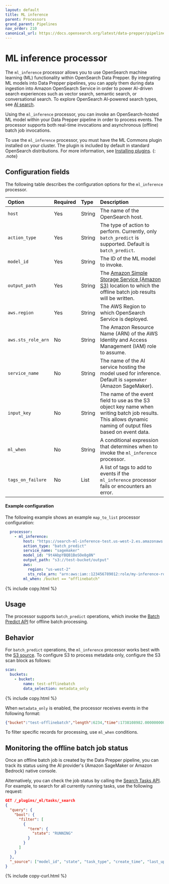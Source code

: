 ```yaml
---
layout: default
title: ML inference
parent: Processors
grand_parent: Pipelines
nav_order: 210
canonical_url: https://docs.opensearch.org/latest/data-prepper/pipelines/configuration/processors/ml-inference/
---
```


# ML inference processor

The `ml_inference` processor allows you to use OpenSearch machine learning (ML) functionality within OpenSearch Data Prepper. By integrating ML models into Data Prepper pipelines, you can apply them during data ingestion into Amazon OpenSearch Service in order to power AI-driven search experiences such as vector search, semantic search, or conversational search. To explore OpenSearch AI-powered search types, see [AI search]({{site.url}}{{site.baseurl}}/vector-search/ai-search/).

Using the `ml_inference` processor, you can invoke an OpenSearch-hosted ML model within your Data Prepper pipeline in order to process events. The processor supports both real-time invocations and asynchronous (offline) batch job invocations.

To use the `ml_inference` processor, you must have the ML Commons plugin installed on your cluster. The plugin is included by default in standard OpenSearch distributions. For more information, see [Installing plugins]({{site.url}}{{site.baseurl}}/install-and-configure/plugins/).
{: .note}

## Configuration fields

The following table describes the configuration options for the `ml_inference` processor.

| Option | Required | Type | Description |
| :--- | :--- | :--- | :--- |
| `host`             | Yes      | String | The name of the OpenSearch host.                                                                          |
| `action_type`      | Yes      | String | The type of action to perform. Currently, only `batch_predict` is supported. Default is `batch_predict`. |
| `model_id`         | Yes      | String | The ID of the ML model to invoke.                                             |
| `output_path`      | Yes      | String | The [Amazon Simple Storage Service (Amazon S3)](https://aws.amazon.com/s3/) location to which the offline batch job results will be written.                                      |
| `aws.region`       | Yes      | String | The AWS Region to which OpenSearch Service is deployed.                                                  |
| `aws.sts_role_arn` | No       | String | The Amazon Resource Name (ARN) of the AWS Identity and Access Management (IAM) role to assume.                                  |
| `service_name`     | No       | String | The name of the AI service hosting the model used for inference. Default is `sagemaker` (Amazon SageMaker).  |
| `input_key`        | No       | String | The name of the event field to use as the S3 object key name when writing batch job results. This allows dynamic naming of output files based on event data.                                                              |
| `ml_when`          | No       | String | A conditional expression that determines when to invoke the `ml_inference` processor.                     |
| `tags_on_failure`  | No       | List   | A list of tags to add to events if the `ml_inference` processor fails or encounters an error.             |



#### Example configuration

The following example shows an example `map_to_list` processor configuration:

```yaml
  processor:
    - ml_inference:
        host: "https://search-ml-inference-test.us-west-2.es.amazonaws.com"
        action_type: "batch_predict"
        service_name: "sagemaker"
        model_id: "9t4AbpYBQB1BoSOe8g8N"
        output_path: "s3://test-bucket/output"
        aws:
          region: "us-west-2"
          sts_role_arn: "arn:aws:iam::123456789012:role/my-inference-role"
        ml_when: /bucket == "offlinebatch"

```
{% include copy.html %}

## Usage

The processor supports `batch_predict` operations, which invoke the [Batch Predict API]({{site.url}}{{site.baseurl}}/ml-commons-plugin/api/model-apis/batch-predict/) for offline batch processing.


## Behavior

For `batch_predict` operations, the `ml_inference` processor works best with the [S3 source]({{site.url}}{{site.baseurl}}/data-prepper/pipelines/configuration/sources/s3/). To configure S3 to process metadata only, configure the S3 scan block as follows:

```yaml
scan:
  buckets:
    - bucket:
        name: test-offlinebatch
        data_selection: metadata_only
```
{% include copy.html %}

When `metadata_only` is enabled, the processor receives events in the following format:

```json
{"bucket":"test-offlinebatch","length":6234,"time":1738108982.000000000,"key":"input_folder/batch_input_1.json"}
```

To filter specific records for processing, use `ml_when` conditions.


## Monitoring the offline batch job status

Once an offline batch job is created by the Data Prepper pipeline, you can track its status using the AI provider's (Amazon SageMaker or Amazon Bedrock) native console.

Alternatively, you can check the job status by calling the [Search Tasks API]({{site.url}}{{site.baseurl}}/ml-commons-plugin/api/tasks-apis/search-task/). For example, to search for all currently running tasks, use the following request:

```json
GET /_plugins/_ml/tasks/_search
{
  "query": {
    "bool": {
      "filter": [
        {
          "term": {
            "state": "RUNNING"
          }
        }
      ]
    }
  },
  "_source": ["model_id", "state", "task_type", "create_time", "last_update_time"]
}
```
{% include copy-curl.html %}
